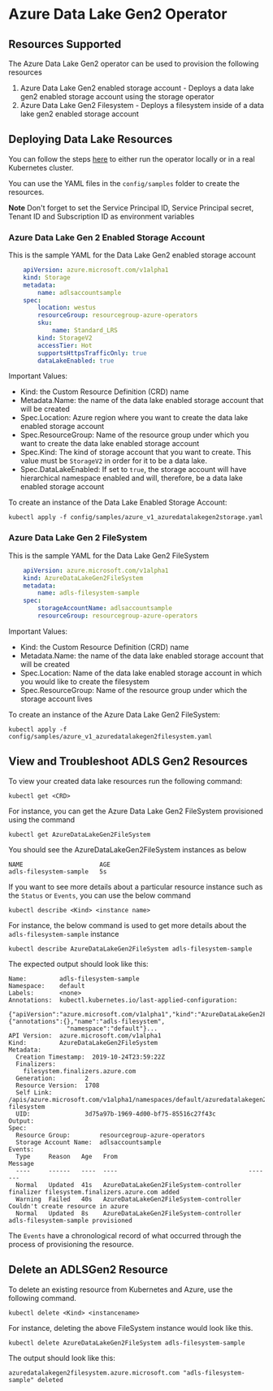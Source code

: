 # Azure Data Lake Gen2 Operator 
## Resources Supported
The Azure Data Lake Gen2 operator can be used to provision the following resources
1. Azure Data Lake Gen2 enabled storage account - Deploys a data lake gen2 enabled storage account using the storage operator
2. Azure Data Lake Gen2 Filesystem - Deploys a filesystem inside of a data lake gen2 enabled storage account

## Deploying Data Lake Resources

You can follow the steps [here](/docs/development.md) to either run the operator locally or in a real Kubernetes cluster.

You can use the YAML files in the `config/samples` folder to create the resources.

**Note**  Don't forget to set the Service Principal ID, Service Principal secret, Tenant ID and Subscription ID as environment variables

### Azure Data Lake Gen 2 Enabled Storage Account
This is the sample YAML for the Data Lake Gen2 enabled storage account

```yaml
    apiVersion: azure.microsoft.com/v1alpha1
    kind: Storage
    metadata:
        name: adlsaccountsample
    spec:
        location: westus
        resourceGroup: resourcegroup-azure-operators
        sku:
            name: Standard_LRS
        kind: StorageV2
        accessTier: Hot
        supportsHttpsTrafficOnly: true
        dataLakeEnabled: true
```
Important Values:
- Kind: the Custom Resource Definition (CRD) name
- Metadata.Name: the name of the data lake enabled storage account that will be created
- Spec.Location: Azure region where you want to create the data lake enabled storage account
- Spec.ResourceGroup: Name of the resource group under which you want to create the data lake enabled storage account
- Spec.Kind: The kind of storage account that you want to create. This value must be `StorageV2` in order for it to be a data lake.
- Spec.DataLakeEnabled: If set to `true`, the storage account will have hierarchical namespace enabled and will, therefore, be a data lake enabled storage account

To create an instance of the Data Lake Enabled Storage Account:

```shell
kubectl apply -f config/samples/azure_v1_azuredatalakegen2storage.yaml
```
### Azure Data Lake Gen 2 FileSystem
This is the sample YAML for the Data Lake Gen2 FileSystem

```yaml
    apiVersion: azure.microsoft.com/v1alpha1
    kind: AzureDataLakeGen2FileSystem
    metadata:
        name: adls-filesystem-sample
    spec:
        storageAccountName: adlsaccountsample
        resourceGroup: resourcegroup-azure-operators
```
Important Values:
- Kind: the Custom Resource Definition (CRD) name
- Metadata.Name: the name of the data lake enabled storage account that will be created
- Spec.Location: Name of the data lake enabled storage account in which you would like to create the filesystem
- Spec.ResourceGroup: Name of the resource group under which the storage account lives

To create an instance of the Azure Data Lake Gen2 FileSystem:

```shell
kubectl apply -f config/samples/azure_v1_azuredatalakegen2filesystem.yaml
```

## View and Troubleshoot ADLS Gen2 Resources

To view your created data lake resources run the following command:

```shell
kubectl get <CRD>
```

For instance, you can get the Azure Data Lake Gen2 FileSystem provisioned using the command

```shell
kubectl get AzureDataLakeGen2FileSystem
```
You should see the AzureDataLakeGen2FileSystem instances as below 

```shell
NAME                     AGE
adls-filesystem-sample   5s
```

If you want to see more details about a particular resource instance such as the `Status` or `Events`, you can use the below command

```shell
kubectl describe <Kind> <instance name>
```

For instance, the below command is used to get more details about the `adls-filesystem-sample` instance

```shell
kubectl describe AzureDataLakeGen2FileSystem adls-filesystem-sample
```

The expected output should look like this:

```shell
Name:         adls-filesystem-sample
Namespace:    default
Labels:       <none>
Annotations:  kubectl.kubernetes.io/last-applied-configuration:
                {"apiVersion":"azure.microsoft.com/v1alpha1","kind":"AzureDataLakeGen2FileSystem","metadata":{"annotations":{},"name":"adls-filesystem",
                "namespace":"default"}...
API Version:  azure.microsoft.com/v1alpha1
Kind:         AzureDataLakeGen2FileSystem
Metadata:
  Creation Timestamp:  2019-10-24T23:59:22Z
  Finalizers:
    filesystem.finalizers.azure.com
  Generation:        2
  Resource Version:  1708
  Self Link:         /apis/azure.microsoft.com/v1alpha1/namespaces/default/azuredatalakegen2filesystems/adls-filesystem
  UID:               3d75a97b-1969-4d00-bf75-85516c27f43c
Output:
Spec:
  Resource Group:        resourcegroup-azure-operators
  Storage Account Name:  adlsaccountsample
Events:
  Type     Reason   Age   From                                    Message
  ----     ------   ----  ----                                    -------
  Normal   Updated  41s   AzureDataLakeGen2FileSystem-controller  finalizer filesystem.finalizers.azure.com added
  Warning  Failed   40s   AzureDataLakeGen2FileSystem-controller  Couldn't create resource in azure
  Normal   Updated  8s    AzureDataLakeGen2FileSystem-controller  adls-filesystem-sample provisioned
```
The `Events` have a chronological record of what occurred through the process of provisioning the resource.

## Delete an ADLSGen2 Resource

To delete an existing resource from Kubernetes and Azure, use the following command.

```shell
kubectl delete <Kind> <instancename>
```

For instance, deleting the above FileSystem instance would look like this.

```shell
kubectl delete AzureDataLakeGen2FileSystem adls-filesystem-sample
```

The output should look like this:

```shell
azuredatalakegen2filesystem.azure.microsoft.com "adls-filesystem-sample" deleted
```